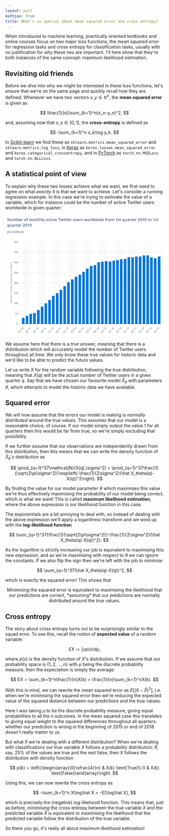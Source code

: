 ```yaml
---
layout: post
mathjax: true
title: What's so special about mean squared error and cross entropy?
---
```


When introduced to machine learning, practically oriented textbooks and online courses focus on two major loss functions, the *mean squared error* for regression tasks and *cross entropy* for classification tasks, usually with no justification for *why* these two are important. I'll here show that they're both instances of the same concept: maximum likelihood estimation.


## Revisiting old friends

Before we dive into why we might be interested in these loss functions, let's ensure that we're on the same page and quickly recall how they are defined. Whenever we have two vectors $x,y\in\mathbb R^n$, the **mean squared error** is given as

$$ \frac{1}{n}\sum_{k=1}^n(x_n-y_n)^2, $$

and, assuming now that $x,y\in(0,1]$, the **cross-entropy** is defined as

$$ -\sum_{k=1}^n x_k\log y_k. $$

In [Scikit-learn](https://scikit-learn.org/stable/modules/model_evaluation.html#classification-metrics) we find these as `sklearn.metrics.mean_squared_error` and `sklearn.metrics.log_loss`, in [Keras](https://keras.io/losses/) as `keras.losses.mean_squared_error` and `keras.categorical_crossentropy`, and in [PyTorch](https://pytorch.org/docs/stable/nn.html#loss-functions) as `torch.nn.MSELoss` and `torch.nn.NLLLoss`.


## A statistical point of view

To explain why these two losses achieve what we want, we first need to agree on what *exactly* it is that we want to achieve. Let's consider a running regression example. In this case we're trying to estimate the value of a variable, which for instance could be the number of active Twitter users worldwide in given quarter:

![alt](/img/twitter.png)

We assume here that there is a *true* answer, meaning that there is a distribution which will accurately model the number of Twitter users throughout all time. We only know these true values for historic data and we'd like to be able to predict the future values.

Let us write $X$ for the random variable following the true distribution, meaning that $X(q)$ will be the actual number of Twitter users in a given quarter $q$. Say that we have chosen our favourite model $\hat X_\theta$ with parameters $\theta$, which attempts to model the historic data we have available. 


## Squared error

We will now assume that the errors our model is making is *normally distributed* around the true values. This assumes that our model is a reasonable choice, of course. If our model simply output the value $1$ for all quarters then this would be far from true, so we're simply excluding that possibility.

If we further assume that our observations are independently drawn from this distribution, then this means that we can write the density function of $\hat X_\theta$'s distribution as

$$ \prod_{q=1}^37\mathcal{N}(X(q),\sigma^2) = \prod_{q=1}^37\frac{1}{\sqrt{2\pi\sigma^2}}\exp\left(-\frac{1}{2\sigma^2}(\hat X_theta(q)-X(q))^2\right). $$

By finding the value for our model parameter $\theta$ which maximises this value we're thus effectively maximising the probability of our model being correct, which is what we want! This is called **maximum likelihood estimation**, where the above expression is our likelihood function in this case.

The exponentials are a bit annoying to deal with, so instead of dealing with the above expression we'll apply a logarithmic transform and we wind up with the **log-likelihood function**

$$ \sum_{q=1}^37(\frac{1}{\sqrt{2\pi\sigma^2}}-\frac{1}{2\sigma^2}(\hat X_theta(q)-X(q))^2). $$

As the logarithm is strictly increasing our job is equivalent to maximising this new expression, and as we're maximising with respect to $\theta$ we can ignore the constants. If we also flip the sign then we're left with the job to *minimise*

$$ \sum_{q=1}^37(\hat X_theta(q)-X(q))^2, $$

which is exactly the squared error! This shows that 

<center>
  Minimising the squared error is equivalent to maximising the likelihood that our predictions are correct, *assuming* that our predictions are normally distributed around the true values.
</center>


## Cross entropy

The story about cross entropy turns out to be surprisingly similar to the squad error. To see this, recall the notion of **expected value** of a random variable:

$$ EX := \int xp(x)d\mu, $$

where $p(x)$ is the density function of $X$'s distribution. If we assume that our probability space is $\{1,2,\dots,n\}$ with $\mu$ being the discrete probability measure, then the expectation is simply the average:

$$ EX = \sum_{k=1}^n\frac{1}{n}X(k) = \frac{1}{n}\sum_{k=1}^nX(k). $$

With this is mind, we can rewrite the mean squared error as $E[(X-\hat X)^2]$, i.e. when we're minimising the squared error then we're reducing the expected value of the squared distance between our predictions and the true values.

Here I was taking $\mu$ to be the discrete probability measure, giving equal probabilities to all the $n$ outcomes. In the mean squared case this translates to giving equal weight to the squared differences throughout all quarters: whether our prediction is wrong in the beginning of 2015 or end of 2018 doesn't really matter to us.

But what if we're dealing with a different distribution? When we're dealing with classifications our true variable $X$ follows a probability distribution: If, say, 25% of the values are true and the rest false, then $X$ follows the distribution with density function 

$$ p(k) = \left\{\begin{array}{ll}\sfrac{4}{n} & X(k) \text{True}\\ 0 & X(k) \text{False}\end{array}\right. $$

Using this, we can now rewrite the cross entropy as

$$ -\sum_{k=1}^n X\log\hat X = -E[\log\hat X], $$

which is precisely the (negative) log-likehood function. This means that, just as before, *minimising* the cross entropy between the true variable $X$ and the predicted variable $\hat X$ is equivalent to *maximising* the likelihood that the predicted variable follow the distribution of the true variable.

So there you go, it's really all about maximum likelihood estimation!
